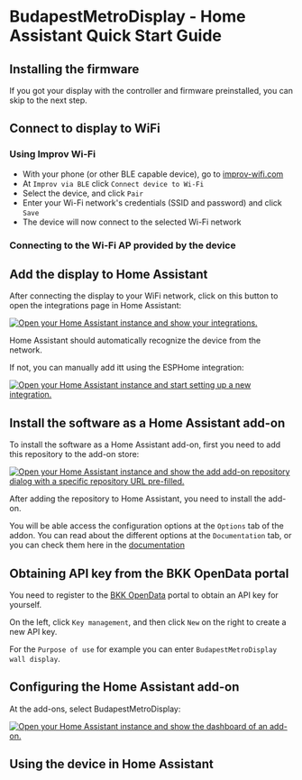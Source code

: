 # BudapestMetroDisplay - Home Assistant Quick Start Guide

## Installing the firmware

If you got your display with the controller and firmware preinstalled,
you can skip to the next step.

## Connect to display to WiFi

### Using Improv Wi-Fi

- With your phone (or other BLE capable device), go to [improv-wifi.com](https://www.improv-wifi.com/)
- At `Improv via BLE` click `Connect device to Wi-Fi`
- Select the device, and click `Pair`
- Enter your Wi-Fi network's credentials (SSID and password) and click `Save`
- The device will now connect to the selected Wi-Fi network

### Connecting to the Wi-Fi AP provided by the device

## Add the display to Home Assistant

After connecting the display to your WiFi network, click on this button
to open the integrations page in Home Assistant:

[![Open your Home Assistant instance and show your integrations.](https://my.home-assistant.io/badges/integrations.svg)](https://my.home-assistant.io/redirect/integrations/)

Home Assistant should automatically recognize the device from the network.

If not, you can manually add itt using the ESPHome integration:

[![Open your Home Assistant instance and start setting up a new integration.](https://my.home-assistant.io/badges/config_flow_start.svg)](https://my.home-assistant.io/redirect/config_flow_start/?domain=esphome)

## Install the software as a Home Assistant add-on

To install the software as a Home Assistant add-on, first you need to
add this repository to the add-on store:

[![Open your Home Assistant instance and show the add add-on repository dialog with a specific repository URL pre-filled.](https://my.home-assistant.io/badges/supervisor_add_addon_repository.svg)](https://my.home-assistant.io/redirect/supervisor_add_addon_repository/?repository_url=https%3A%2F%2Fgithub.com%2Fdenes44%2FBudapestMetroDisplay)

After adding the repository to Home Assistant, you need to install the add-on.

You will be able access the configuration options at the `Options` tab
of the addon. You can read about the different options at the
`Documentation` tab, or you can check them here in the [documentation](software/README.md#configuration-options)

## Obtaining API key from the BKK OpenData portal

You need to register to the [BKK OpenData](https://opendata.bkk.hu/home) portal
to obtain an API key for yourself.

On the left, click `Key management`, and then click `New` on the right
to create a new API key.

For the `Purpose of use` for example you can enter
`BudapestMetroDisplay wall display`.

## Configuring the Home Assistant add-on

At the add-ons, select BudapestMetroDisplay:

[![Open your Home Assistant instance and show the dashboard of an add-on.](https://my.home-assistant.io/badges/supervisor_addon.svg)](https://my.home-assistant.io/redirect/supervisor_addon/?addon=local_budapestmetrodisplay)


## Using the device in Home Assistant
